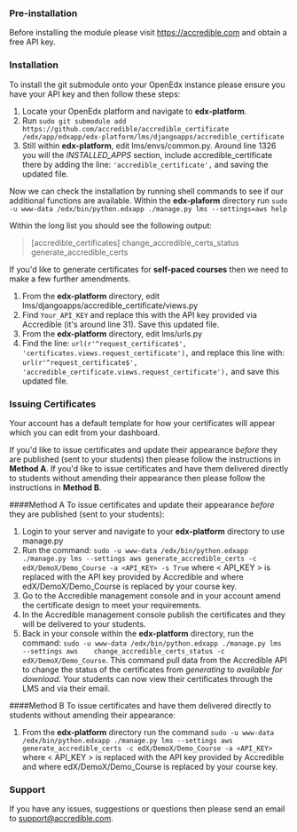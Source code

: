
### Pre-installation
Before installing the module please visit https://accredible.com and obtain a free API key.

### Installation
To install the git submodule onto your OpenEdx instance please ensure you have your API key and then follow these steps:

 1. Locate your OpenEdx platform and navigate to **edx-platform**.
 2. Run `sudo git submodule add https://github.com/accredible/accredible_certificate   /edx/app/edxapp/edx-platform/lms/djangoapps/accredible_certificate`
 3. Still within **edx-platform**, edit lms/envs/common.py. Around line 1326 you will the *INSTALLED_APPS* section, include accredible_certificate there by adding the line: `'accredible_certificate',` and saving the updated file.

Now we can check the installation by running shell commands to see if our additional functions are available. Within the **edx-plaform** directory run `sudo -u www-data /edx/bin/python.edxapp ./manage.py lms --settings=aws help`
 
 Within the long list you should see the following output:

>  [accredible_certificates]
> 	    change_accredible_certs_status
> 	    generate_accredible_certs

If you'd like to generate certificates for **self-paced courses** then we need to make a few further amendments.

 1. From the **edx-platform** directory, edit lms/djangoapps/accredible_certificate/views.py
 2. Find `Your_API_KEY` and replace this with the API key provided via Accredible (it's around line 31). Save this updated file.
 3. From the **edx-platform** directory, edit lms/urls.py 
 4. Find the line: `url(r'^request_certificate$', 'certificates.views.request_certificate'),` and replace this line with: `url(r'^request_certificate$', 'accredible_certificate.views.request_certificate'),` and save this updated file.

### Issuing Certificates
Your account has a default template for how your certificates will appear which you can edit from your dashboard.

If you'd like to issue certificates and update their appearance *before* they are published (sent to your students) then please follow the instructions in **Method A**. If you'd like to issue certificates and have them delivered directly to students without amending their appearance then please follow the instructions in **Method B**.

####Method A
To issue certificates and update their appearance *before* they are published (sent to your students):

 1. Login to your server and navigate to your **edx-platform** directory to use manage.py
 2. Run the command: `sudo -u www-data /edx/bin/python.edxapp ./manage.py lms --settings aws generate_accredible_certs -c   edX/DemoX/Demo_Course -a <API_KEY> -s True` where < API_KEY > is replaced with the API key provided by Accredible and where edX/DemoX/Demo_Course is replaced by your course key.
 3. Go to the Accredible management console and in your account amend the certificate design to meet your requirements.
 4. In the Accredible management console publish the certificates and they will be delivered to your students.
 5. Back in your console within the **edx-platform** directory, run the command: `sudo -u www-data /edx/bin/python.edxapp ./manage.py lms --settings aws    change_accredible_certs_status -c edX/DemoX/Demo_Course`. This command pull data from the Accredible API to change the status of the certificates from *generating* to *available for download*. Your students can now view their certificates through the LMS and via their email.


####Method B
To issue certificates and have them delivered directly to students without amending their appearance:

 1. From the **edx-platform** directory run the command `sudo -u www-data /edx/bin/python.edxapp ./manage.py lms --settings aws generate_accredible_certs -c edX/DemoX/Demo_Course -a <API_KEY>` where < API_KEY > is replaced with the API key provided by Accredible and where edX/DemoX/Demo_Course is replaced by your course key.

### Support
If you have any issues, suggestions or questions then please send an email to support@accredible.com.


